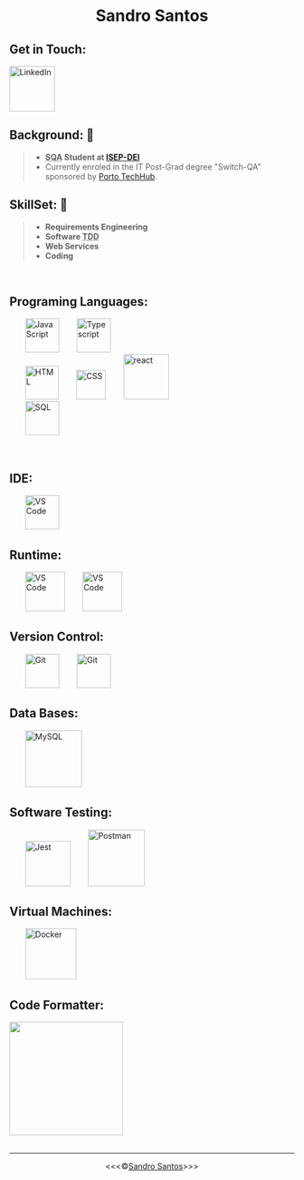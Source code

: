 <!--![Code](/img/png/code-soft-dev.png)-->
<h1 align="center">Sandro Santos</h1>

## Get in Touch: 

<a href="https://www.linkedin.com/in/sandro-santos-a9768719/" ><img src="https://myclouddoor.com/wp-content/uploads/2019/11/Linkedin-logo.png" alt="LinkedIn" title="LinkedIn" width="80px"></a>



## Background: 🚧
>* **<abbr title="Software Quality Assurance">SQA</abbr> Student at <a href="https://www.isep.ipp.pt/Department/Department/14">ISEP-DEI</a>**
>* Currently enroled in the IT Post-Grad degree "Switch-QA" sponsored by <a href="https://portotechhub.com/">Porto TechHub</a>.

## SkillSet: 🚧
>* **Requirements Engineering**
>* **Software  <abbr title="Test Driven Development">TDD</abbr>**
>* **Web Services**
>* **Coding**

<br>

## Programing Languages:

&nbsp;&nbsp;&nbsp;&nbsp;&nbsp;&nbsp;&nbsp;<img src="https://cmoreira.net/logos-showcase/wp-content/uploads/sites/3/2013/03/512px-Unofficial_JavaScript_logo_2.svg_-400x400.png" alt="JavaScript" title="Javascript" width="60px">
&nbsp;&nbsp;&nbsp;&nbsp;&nbsp;&nbsp;&nbsp;<img src="https://upload.wikimedia.org/wikipedia/commons/4/4c/Typescript_logo_2020.svg" alt="Typescript" title="TypeScript" width="60px"><br>
&nbsp;&nbsp;&nbsp;&nbsp;&nbsp;&nbsp;&nbsp;<img src="https://www.freepnglogos.com/uploads/html5-logo-png/html5-logo-html-logo-0.png" alt="HTML" title="HTML" width="59x">
&nbsp;&nbsp;&nbsp;&nbsp;&nbsp;&nbsp;&nbsp;<img src="https://www.cdnlogo.com/logos/c/18/css.svg" alt="CSS" title="CSS" width="52px">
&nbsp;&nbsp;&nbsp;&nbsp;&nbsp;&nbsp;&nbsp;<img src="https://th.bing.com/th/id/R.24218682cb0c22e52b64553723a8efd0?rik=yL%2bFS%2f8swpalgQ&riu=http%3a%2f%2fassets.stickpng.com%2fimages%2f62a74dd1223343fbc2207d00.png&ehk=A3T0PwCWea4%2beOuTONmVktg%2bdor24nRYHtgZ1HP8b58%3d&risl=&pid=ImgRaw&r=0" alt="react" title="react" width="80x"><br>
&nbsp;&nbsp;&nbsp;&nbsp;&nbsp;&nbsp;&nbsp;<img src="https://cdn-icons-png.flaticon.com/512/4299/4299956.png" alt="SQL" title="SQL" width="60px">

<!--<img src="https://logolook.net/wp-content/uploads/2022/11/Java-Logo.png" alt="Java" title="Java" width="120px">-->
<br>

## IDE:

&nbsp;&nbsp;&nbsp;&nbsp;&nbsp;&nbsp;&nbsp;<img src="https://upload.wikimedia.org/wikipedia/commons/thumb/9/9a/Visual_Studio_Code_1.35_icon.svg/2048px-Visual_Studio_Code_1.35_icon.svg.png" alt="VS Code" title="VS Code" width="60px">
<br>

## Runtime:

&nbsp;&nbsp;&nbsp;&nbsp;&nbsp;&nbsp;&nbsp;<img src="https://upload.wikimedia.org/wikipedia/commons/thumb/d/d9/Node.js_logo.svg/1280px-Node.js_logo.svg.png" alt="VS Code" title="Node JS" width="70px">
&nbsp;&nbsp;&nbsp;&nbsp;&nbsp;&nbsp;&nbsp;<img src="https://ytsp0300.pages.labranet.jamk.fi/images/npm.jpeg" alt="VS Code" title="NPM" width="70px">
<br>

## Version Control:

&nbsp;&nbsp;&nbsp;&nbsp;&nbsp;&nbsp;&nbsp;<img src="https://git-scm.com/images/logos/downloads/Git-Icon-1788C.png" alt="Git" title="Git" width="60px">
&nbsp;&nbsp;&nbsp;&nbsp;&nbsp;&nbsp;&nbsp;<img src="https://cdn-icons-png.flaticon.com/512/25/25231.png" alt="Git" title="Git" width="60px">
<br>

## Data Bases:

&nbsp;&nbsp;&nbsp;&nbsp;&nbsp;&nbsp;&nbsp;<img src="https://www.freepnglogos.com/uploads/logo-mysql-png/logo-mysql-mysql-and-moodle-elearningworld-5.png" alt="MySQL" title="MySQL" width="100px">
<br>

## Software Testing:

&nbsp;&nbsp;&nbsp;&nbsp;&nbsp;&nbsp;&nbsp;<img src="https://viget.imgix.net/jest.png?auto=format%2Ccompress&crop=focalpoint&fit=crop&fp-x=0.5&fp-y=0.5&ixlib=php-3.3.1&q=90&w=1200&s=bea272f9ea195ebd2948b80ebe5439d2" alt="Jest" title="Jest" width="80px">
&nbsp;&nbsp;&nbsp;&nbsp;&nbsp;&nbsp;&nbsp;<img src="https://th.bing.com/th/id/R.7b5a2005552602f9a91ffa70411acd48?rik=bOlnS3YHLBlQcA&riu=http%3a%2f%2fwww.microtalleres.es%2fimages%2fpostman-logo.png&ehk=3qKBSP2LXbqbkEaeMctbnvDWJqTABgFmW9NQx1A8oIo%3d&risl=&pid=ImgRaw&r=0" alt="Postman" title="Postman" width="100x">
<br>

## Virtual Machines:

&nbsp;&nbsp;&nbsp;&nbsp;&nbsp;&nbsp;&nbsp;<img src="https://cdn-icons-png.flaticon.com/512/919/919853.png" alt="Docker" title="Docker" width="90x">
<br>

## Code Formatter:

<img src="https://res.cloudinary.com/practicaldev/image/fetch/s--ppp8j6Rw--/c_limit%2Cf_auto%2Cfl_progressive%2Cq_auto%2Cw_880/https://m4nu56.dev/images/java-prettier-formatting/prettier.png" width="200">
<br>
<br>
<hr>

<p align="center">&lt;&lt;&lt;&copy;<a href="https://github.com/sandroffdsantos">Sandro Santos</a>&gt;&gt;&gt;</p>
